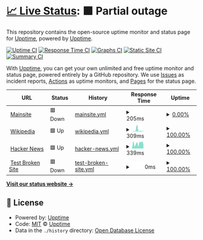 # [📈 Live Status](https://status.by.com.vn): <!--live status--> **🟧 Partial outage**

This repository contains the open-source uptime monitor and status page for [Upptime](https://upptime.js.org), powered by [Upptime](https://github.com/upptime/upptime).

[![Uptime CI](https://github.com/upptime/status/workflows/Uptime%20CI/badge.svg)](https://github.com/upptime/status/actions?query=workflow%3A%22Uptime+CI%22)
[![Response Time CI](https://github.com/upptime/status/workflows/Response%20Time%20CI/badge.svg)](https://github.com/upptime/status/actions?query=workflow%3A%22Response+Time+CI%22)
[![Graphs CI](https://github.com/upptime/status/workflows/Graphs%20CI/badge.svg)](https://github.com/upptime/status/actions?query=workflow%3A%22Graphs+CI%22)
[![Static Site CI](https://github.com/upptime/status/workflows/Static%20Site%20CI/badge.svg)](https://github.com/upptime/status/actions?query=workflow%3A%22Static+Site+CI%22)
[![Summary CI](https://github.com/upptime/status/workflows/Summary%20CI/badge.svg)](https://github.com/upptime/status/actions?query=workflow%3A%22Summary+CI%22)

With [Upptime](https://upptime.js.org), you can get your own unlimited and free uptime monitor and status page, powered entirely by a GitHub repository. We use [Issues](https://github.com/upptime/upptime/issues) as incident reports, [Actions](https://github.com/upptime/status/actions) as uptime monitors, and [Pages](https://status.by.com.vn) for the status page.

<!--start: status pages-->
<!-- This summary is generated by Upptime (https://github.com/upptime/upptime) -->
<!-- Do not edit this manually, your changes will be overwritten -->
<!-- prettier-ignore -->
| URL | Status | History | Response Time | Uptime |
| --- | ------ | ------- | ------------- | ------ |
| <img alt="" src="https://icons.duckduckgo.com/ip3/by.com.vn.ico" height="13"> [Mainsite](https://by.com.vn) | 🟥 Down | [mainsite.yml](https://github.com/chungvku/status/commits/HEAD/history/mainsite.yml) | <details><summary><img alt="Response time graph" src="./graphs/mainsite/response-time-week.png" height="20"> 205ms</summary><br><a href="https://status.by.com.vn/history/mainsite"><img alt="Response time 388" src="https://img.shields.io/endpoint?url=https%3A%2F%2Fraw.githubusercontent.com%2Fchungvku%2Fstatus%2FHEAD%2Fapi%2Fmainsite%2Fresponse-time.json"></a><br><a href="https://status.by.com.vn/history/mainsite"><img alt="24-hour response time 65" src="https://img.shields.io/endpoint?url=https%3A%2F%2Fraw.githubusercontent.com%2Fchungvku%2Fstatus%2FHEAD%2Fapi%2Fmainsite%2Fresponse-time-day.json"></a><br><a href="https://status.by.com.vn/history/mainsite"><img alt="7-day response time 205" src="https://img.shields.io/endpoint?url=https%3A%2F%2Fraw.githubusercontent.com%2Fchungvku%2Fstatus%2FHEAD%2Fapi%2Fmainsite%2Fresponse-time-week.json"></a><br><a href="https://status.by.com.vn/history/mainsite"><img alt="30-day response time 163" src="https://img.shields.io/endpoint?url=https%3A%2F%2Fraw.githubusercontent.com%2Fchungvku%2Fstatus%2FHEAD%2Fapi%2Fmainsite%2Fresponse-time-month.json"></a><br><a href="https://status.by.com.vn/history/mainsite"><img alt="1-year response time 246" src="https://img.shields.io/endpoint?url=https%3A%2F%2Fraw.githubusercontent.com%2Fchungvku%2Fstatus%2FHEAD%2Fapi%2Fmainsite%2Fresponse-time-year.json"></a></details> | <details><summary><a href="https://status.by.com.vn/history/mainsite">0.00%</a></summary><a href="https://status.by.com.vn/history/mainsite"><img alt="All-time uptime 26.52%" src="https://img.shields.io/endpoint?url=https%3A%2F%2Fraw.githubusercontent.com%2Fchungvku%2Fstatus%2FHEAD%2Fapi%2Fmainsite%2Fuptime.json"></a><br><a href="https://status.by.com.vn/history/mainsite"><img alt="24-hour uptime 0.00%" src="https://img.shields.io/endpoint?url=https%3A%2F%2Fraw.githubusercontent.com%2Fchungvku%2Fstatus%2FHEAD%2Fapi%2Fmainsite%2Fuptime-day.json"></a><br><a href="https://status.by.com.vn/history/mainsite"><img alt="7-day uptime 0.00%" src="https://img.shields.io/endpoint?url=https%3A%2F%2Fraw.githubusercontent.com%2Fchungvku%2Fstatus%2FHEAD%2Fapi%2Fmainsite%2Fuptime-week.json"></a><br><a href="https://status.by.com.vn/history/mainsite"><img alt="30-day uptime 0.00%" src="https://img.shields.io/endpoint?url=https%3A%2F%2Fraw.githubusercontent.com%2Fchungvku%2Fstatus%2FHEAD%2Fapi%2Fmainsite%2Fuptime-month.json"></a><br><a href="https://status.by.com.vn/history/mainsite"><img alt="1-year uptime 15.02%" src="https://img.shields.io/endpoint?url=https%3A%2F%2Fraw.githubusercontent.com%2Fchungvku%2Fstatus%2FHEAD%2Fapi%2Fmainsite%2Fuptime-year.json"></a></details>
| <img alt="" src="https://icons.duckduckgo.com/ip3/en.wikipedia.org.ico" height="13"> [Wikipedia](https://en.wikipedia.org) | 🟩 Up | [wikipedia.yml](https://github.com/chungvku/status/commits/HEAD/history/wikipedia.yml) | <details><summary><img alt="Response time graph" src="./graphs/wikipedia/response-time-week.png" height="20"> 309ms</summary><br><a href="https://status.by.com.vn/history/wikipedia"><img alt="Response time 197" src="https://img.shields.io/endpoint?url=https%3A%2F%2Fraw.githubusercontent.com%2Fchungvku%2Fstatus%2FHEAD%2Fapi%2Fwikipedia%2Fresponse-time.json"></a><br><a href="https://status.by.com.vn/history/wikipedia"><img alt="24-hour response time 204" src="https://img.shields.io/endpoint?url=https%3A%2F%2Fraw.githubusercontent.com%2Fchungvku%2Fstatus%2FHEAD%2Fapi%2Fwikipedia%2Fresponse-time-day.json"></a><br><a href="https://status.by.com.vn/history/wikipedia"><img alt="7-day response time 309" src="https://img.shields.io/endpoint?url=https%3A%2F%2Fraw.githubusercontent.com%2Fchungvku%2Fstatus%2FHEAD%2Fapi%2Fwikipedia%2Fresponse-time-week.json"></a><br><a href="https://status.by.com.vn/history/wikipedia"><img alt="30-day response time 213" src="https://img.shields.io/endpoint?url=https%3A%2F%2Fraw.githubusercontent.com%2Fchungvku%2Fstatus%2FHEAD%2Fapi%2Fwikipedia%2Fresponse-time-month.json"></a><br><a href="https://status.by.com.vn/history/wikipedia"><img alt="1-year response time 194" src="https://img.shields.io/endpoint?url=https%3A%2F%2Fraw.githubusercontent.com%2Fchungvku%2Fstatus%2FHEAD%2Fapi%2Fwikipedia%2Fresponse-time-year.json"></a></details> | <details><summary><a href="https://status.by.com.vn/history/wikipedia">100.00%</a></summary><a href="https://status.by.com.vn/history/wikipedia"><img alt="All-time uptime 100.00%" src="https://img.shields.io/endpoint?url=https%3A%2F%2Fraw.githubusercontent.com%2Fchungvku%2Fstatus%2FHEAD%2Fapi%2Fwikipedia%2Fuptime.json"></a><br><a href="https://status.by.com.vn/history/wikipedia"><img alt="24-hour uptime 100.00%" src="https://img.shields.io/endpoint?url=https%3A%2F%2Fraw.githubusercontent.com%2Fchungvku%2Fstatus%2FHEAD%2Fapi%2Fwikipedia%2Fuptime-day.json"></a><br><a href="https://status.by.com.vn/history/wikipedia"><img alt="7-day uptime 100.00%" src="https://img.shields.io/endpoint?url=https%3A%2F%2Fraw.githubusercontent.com%2Fchungvku%2Fstatus%2FHEAD%2Fapi%2Fwikipedia%2Fuptime-week.json"></a><br><a href="https://status.by.com.vn/history/wikipedia"><img alt="30-day uptime 100.00%" src="https://img.shields.io/endpoint?url=https%3A%2F%2Fraw.githubusercontent.com%2Fchungvku%2Fstatus%2FHEAD%2Fapi%2Fwikipedia%2Fuptime-month.json"></a><br><a href="https://status.by.com.vn/history/wikipedia"><img alt="1-year uptime 100.00%" src="https://img.shields.io/endpoint?url=https%3A%2F%2Fraw.githubusercontent.com%2Fchungvku%2Fstatus%2FHEAD%2Fapi%2Fwikipedia%2Fuptime-year.json"></a></details>
| <img alt="" src="https://icons.duckduckgo.com/ip3/news.ycombinator.com.ico" height="13"> [Hacker News](https://news.ycombinator.com) | 🟩 Up | [hacker-news.yml](https://github.com/chungvku/status/commits/HEAD/history/hacker-news.yml) | <details><summary><img alt="Response time graph" src="./graphs/hacker-news/response-time-week.png" height="20"> 339ms</summary><br><a href="https://status.by.com.vn/history/hacker-news"><img alt="Response time 303" src="https://img.shields.io/endpoint?url=https%3A%2F%2Fraw.githubusercontent.com%2Fchungvku%2Fstatus%2FHEAD%2Fapi%2Fhacker-news%2Fresponse-time.json"></a><br><a href="https://status.by.com.vn/history/hacker-news"><img alt="24-hour response time 401" src="https://img.shields.io/endpoint?url=https%3A%2F%2Fraw.githubusercontent.com%2Fchungvku%2Fstatus%2FHEAD%2Fapi%2Fhacker-news%2Fresponse-time-day.json"></a><br><a href="https://status.by.com.vn/history/hacker-news"><img alt="7-day response time 339" src="https://img.shields.io/endpoint?url=https%3A%2F%2Fraw.githubusercontent.com%2Fchungvku%2Fstatus%2FHEAD%2Fapi%2Fhacker-news%2Fresponse-time-week.json"></a><br><a href="https://status.by.com.vn/history/hacker-news"><img alt="30-day response time 298" src="https://img.shields.io/endpoint?url=https%3A%2F%2Fraw.githubusercontent.com%2Fchungvku%2Fstatus%2FHEAD%2Fapi%2Fhacker-news%2Fresponse-time-month.json"></a><br><a href="https://status.by.com.vn/history/hacker-news"><img alt="1-year response time 301" src="https://img.shields.io/endpoint?url=https%3A%2F%2Fraw.githubusercontent.com%2Fchungvku%2Fstatus%2FHEAD%2Fapi%2Fhacker-news%2Fresponse-time-year.json"></a></details> | <details><summary><a href="https://status.by.com.vn/history/hacker-news">100.00%</a></summary><a href="https://status.by.com.vn/history/hacker-news"><img alt="All-time uptime 99.96%" src="https://img.shields.io/endpoint?url=https%3A%2F%2Fraw.githubusercontent.com%2Fchungvku%2Fstatus%2FHEAD%2Fapi%2Fhacker-news%2Fuptime.json"></a><br><a href="https://status.by.com.vn/history/hacker-news"><img alt="24-hour uptime 100.00%" src="https://img.shields.io/endpoint?url=https%3A%2F%2Fraw.githubusercontent.com%2Fchungvku%2Fstatus%2FHEAD%2Fapi%2Fhacker-news%2Fuptime-day.json"></a><br><a href="https://status.by.com.vn/history/hacker-news"><img alt="7-day uptime 100.00%" src="https://img.shields.io/endpoint?url=https%3A%2F%2Fraw.githubusercontent.com%2Fchungvku%2Fstatus%2FHEAD%2Fapi%2Fhacker-news%2Fuptime-week.json"></a><br><a href="https://status.by.com.vn/history/hacker-news"><img alt="30-day uptime 99.96%" src="https://img.shields.io/endpoint?url=https%3A%2F%2Fraw.githubusercontent.com%2Fchungvku%2Fstatus%2FHEAD%2Fapi%2Fhacker-news%2Fuptime-month.json"></a><br><a href="https://status.by.com.vn/history/hacker-news"><img alt="1-year uptime 99.97%" src="https://img.shields.io/endpoint?url=https%3A%2F%2Fraw.githubusercontent.com%2Fchungvku%2Fstatus%2FHEAD%2Fapi%2Fhacker-news%2Fuptime-year.json"></a></details>
| <img alt="" src="https://icons.duckduckgo.com/ip3/thissitedoesnotexist.koj.co.ico" height="13"> [Test Broken Site](https://thissitedoesnotexist.koj.co) | 🟥 Down | [test-broken-site.yml](https://github.com/chungvku/status/commits/HEAD/history/test-broken-site.yml) | <details><summary><img alt="Response time graph" src="./graphs/test-broken-site/response-time-week.png" height="20"> 0ms</summary><br><a href="https://status.by.com.vn/history/test-broken-site"><img alt="Response time 0" src="https://img.shields.io/endpoint?url=https%3A%2F%2Fraw.githubusercontent.com%2Fchungvku%2Fstatus%2FHEAD%2Fapi%2Ftest-broken-site%2Fresponse-time.json"></a><br><a href="https://status.by.com.vn/history/test-broken-site"><img alt="24-hour response time 0" src="https://img.shields.io/endpoint?url=https%3A%2F%2Fraw.githubusercontent.com%2Fchungvku%2Fstatus%2FHEAD%2Fapi%2Ftest-broken-site%2Fresponse-time-day.json"></a><br><a href="https://status.by.com.vn/history/test-broken-site"><img alt="7-day response time 0" src="https://img.shields.io/endpoint?url=https%3A%2F%2Fraw.githubusercontent.com%2Fchungvku%2Fstatus%2FHEAD%2Fapi%2Ftest-broken-site%2Fresponse-time-week.json"></a><br><a href="https://status.by.com.vn/history/test-broken-site"><img alt="30-day response time 0" src="https://img.shields.io/endpoint?url=https%3A%2F%2Fraw.githubusercontent.com%2Fchungvku%2Fstatus%2FHEAD%2Fapi%2Ftest-broken-site%2Fresponse-time-month.json"></a><br><a href="https://status.by.com.vn/history/test-broken-site"><img alt="1-year response time 0" src="https://img.shields.io/endpoint?url=https%3A%2F%2Fraw.githubusercontent.com%2Fchungvku%2Fstatus%2FHEAD%2Fapi%2Ftest-broken-site%2Fresponse-time-year.json"></a></details> | <details><summary><a href="https://status.by.com.vn/history/test-broken-site">100.00%</a></summary><a href="https://status.by.com.vn/history/test-broken-site"><img alt="All-time uptime 100.00%" src="https://img.shields.io/endpoint?url=https%3A%2F%2Fraw.githubusercontent.com%2Fchungvku%2Fstatus%2FHEAD%2Fapi%2Ftest-broken-site%2Fuptime.json"></a><br><a href="https://status.by.com.vn/history/test-broken-site"><img alt="24-hour uptime 100.00%" src="https://img.shields.io/endpoint?url=https%3A%2F%2Fraw.githubusercontent.com%2Fchungvku%2Fstatus%2FHEAD%2Fapi%2Ftest-broken-site%2Fuptime-day.json"></a><br><a href="https://status.by.com.vn/history/test-broken-site"><img alt="7-day uptime 100.00%" src="https://img.shields.io/endpoint?url=https%3A%2F%2Fraw.githubusercontent.com%2Fchungvku%2Fstatus%2FHEAD%2Fapi%2Ftest-broken-site%2Fuptime-week.json"></a><br><a href="https://status.by.com.vn/history/test-broken-site"><img alt="30-day uptime 100.00%" src="https://img.shields.io/endpoint?url=https%3A%2F%2Fraw.githubusercontent.com%2Fchungvku%2Fstatus%2FHEAD%2Fapi%2Ftest-broken-site%2Fuptime-month.json"></a><br><a href="https://status.by.com.vn/history/test-broken-site"><img alt="1-year uptime 100.00%" src="https://img.shields.io/endpoint?url=https%3A%2F%2Fraw.githubusercontent.com%2Fchungvku%2Fstatus%2FHEAD%2Fapi%2Ftest-broken-site%2Fuptime-year.json"></a></details>

<!--end: status pages-->

[**Visit our status website →**](https://status.by.com.vn)

## 📄 License

- Powered by: [Upptime](https://github.com/upptime/upptime)
- Code: [MIT](./LICENSE) © [Upptime](https://upptime.js.org)
- Data in the `./history` directory: [Open Database License](https://opendatacommons.org/licenses/odbl/1-0/)
